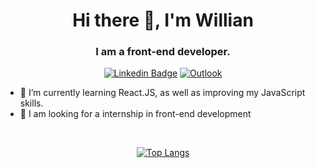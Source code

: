 <h1 align='center'>Hi there 👋, I'm Willian</h1>
<h3 align='center'>I am a front-end developer.</h3>
<div align='center'>

[![Linkedin Badge](https://img.shields.io/badge/-LinkedIn-blue?style=flat-square&logo=Linkedin&logoColor=white&link=https:https://www.linkedin.com/in/willian-peres-de-oliveira/)](https://www.linkedin.com/in/willian-peres-de-oliveira/) 
[![Outlook](https://camo.githubusercontent.com/8d356e708d8154421c5aa6b5936cc18265ac2d778285d75d081a5e56284b6c10/68747470733a2f2f696d672e736869656c64732e696f2f62616467652f2d486f746d61696c2d3030373844343f7374796c653d666c61742d737175617265266c6f676f3d6d6963726f736f66742d6f75746c6f6f6b266c6f676f436f6c6f723d7768697465266c696e6b3d6d61696c746f3a6c75697a6361726c6f735f6162626f747440686f746d61696c2e636f6d)](mailto:will.peres@outlook.com)
</div>

- 🌱 I’m currently learning React.JS, as well as improving my JavaScript skills.<br>
- 🔭 I am looking for a internship in front-end development

<br>

<div align='center'>

  [![Top Langs](https://github-readme-stats.vercel.app/api/top-langs/?username=willperes&layout=compact)](https://github.com/anuraghazra/github-readme-stats)
</div>
